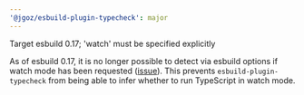 ```yaml
---
'@jgoz/esbuild-plugin-typecheck': major
---
```


Target esbuild 0.17; 'watch' must be specified explicitly

As of esbuild 0.17, it is no longer possible to detect via esbuild options if watch mode has been requested ([issue](https://github.com/evanw/esbuild/issues/2823)). This prevents `esbuild-plugin-typecheck` from being able to infer whether to run TypeScript in watch mode.
